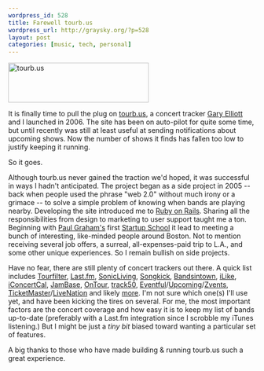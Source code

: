 ```yaml
--- 
wordpress_id: 528
title: Farewell tourb.us
wordpress_url: http://graysky.org/?p=528
layout: post
categories: [music, tech, personal]
---
```

<div class="flickr-frame">
<img src="http://graysky.org/images/tourbus.png" width="286" height="81" alt="tourb.us" title="tourb.us" class="flickr-photo"/>
</div>

It is finally time to pull the plug on <a href="http://tourb.us">tourb.us</a>, a concert tracker <a href="http://twitter.com/gary">Gary Elliott</a> and I launched in 2006. The site has been on auto-pilot for quite some time, but until recently was still at least useful at sending notifications about upcoming shows. Now the number of shows it finds has fallen too low to justify keeping it running. 

So it goes.

Although tourb.us never gained the traction we'd hoped, it was successful in ways I hadn't anticipated. The project began as a side project in 2005 -- back when people used the phrase "web 2.0" without much irony or a grimace -- to solve a simple problem of knowing when bands are playing nearby. Developing the site introduced me to <a href="http://www.rubyonrails.org">Ruby on Rails</a>. Sharing all the responsibilities from design to marketing to user support taught me a ton. Beginning with <a href="http://www.paulgraham.com">Paul Graham's</a> first <a href="http://startupschool.org/">Startup School</a> it lead to meeting a bunch of interesting, like-minded people around Boston. Not to mention receiving several job offers, a surreal, all-expenses-paid trip to L.A.,  and some other unique experiences. So I remain bullish on side projects.

Have no fear, there are still plenty of concert trackers out there. A quick list includes <a href="http://www.tourfilter.com">Tourfilter</a>, <a href="http://last.fm">Last.fm</a>, <a href="http://sonicliving.com">SonicLiving</a>, <a href="http://www.songkick.com/">Songkick</a>, <a href="http://www.bandsintown.com">Bandsintown</a>, <a href="http://www.ilike.com">iLike</a>, <a href="http://www.iconcertcal.com/">iConcertCal</a>, <a href="http://www.jambase.com">JamBase</a>, <a href="http://www.ontour.net/">OnTour</a>, <a href="http://track50.com/">track50</a>, <a href="http://www.eventful.com">Eventful</a>/<a href="http://upcoming.org">Upcoming</a>/<a href="http://zvents.com">Zvents</a>, <a href="http://www.ticketmaster.com">TicketMaster</a>/<a href="http://www.livenation.com">LiveNation</a> and likely <a href="http://rocketsurgeon.squarespace.com/articles/2007/6/1/concert-20-12-personalized-concert-listing-tools.html">more</a>. I'm not sure which one(s) I'll use yet, and have been kicking the tires on several. For me, the most important factors are the concert coverage and how easy it is to keep my list of bands up-to-date (preferably with a Last.fm integration since I scrobble my iTunes listening.) But I might be just a <em>tiny bit</em> biased toward wanting a particular set of features.

A big thanks to those who have made building & running tourb.us such a great experience.
